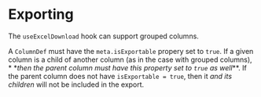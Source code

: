 # Exporting

The `useExcelDownload` hook can support grouped columns.

A `ColumnDef` must have the `meta.isExportable` propery set to `true`.
If a given column is a child of another column (as in the case with grouped columns), *
*_then the parent column must have this property set to `true` as well_**.
If the parent column does not have `isExportable = true`, then it _and its children_ will not be included in the export.